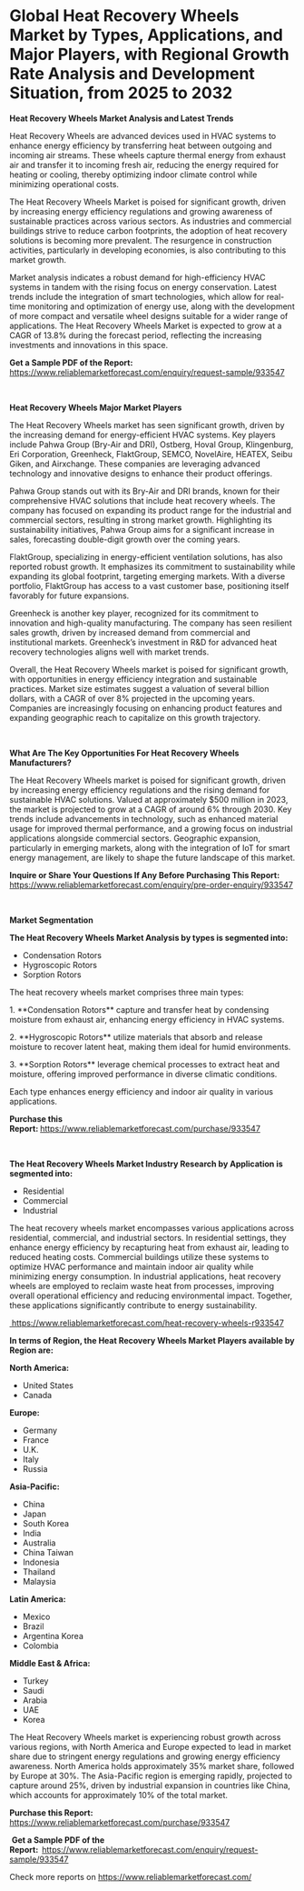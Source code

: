 <p><h1>Global Heat Recovery Wheels Market by Types, Applications, and Major Players, with Regional Growth Rate Analysis and Development Situation, from 2025 to 2032</h1></p><p><strong>Heat Recovery Wheels Market Analysis and Latest Trends</strong></p>
<p><p>Heat Recovery Wheels are advanced devices used in HVAC systems to enhance energy efficiency by transferring heat between outgoing and incoming air streams. These wheels capture thermal energy from exhaust air and transfer it to incoming fresh air, reducing the energy required for heating or cooling, thereby optimizing indoor climate control while minimizing operational costs.</p><p>The Heat Recovery Wheels Market is poised for significant growth, driven by increasing energy efficiency regulations and growing awareness of sustainable practices across various sectors. As industries and commercial buildings strive to reduce carbon footprints, the adoption of heat recovery solutions is becoming more prevalent. The resurgence in construction activities, particularly in developing economies, is also contributing to this market growth.</p><p>Market analysis indicates a robust demand for high-efficiency HVAC systems in tandem with the rising focus on energy conservation. Latest trends include the integration of smart technologies, which allow for real-time monitoring and optimization of energy use, along with the development of more compact and versatile wheel designs suitable for a wider range of applications. The Heat Recovery Wheels Market is expected to grow at a CAGR of 13.8% during the forecast period, reflecting the increasing investments and innovations in this space.</p></p>
<p><strong>Get a Sample PDF of the Report:&nbsp;</strong> <a href="https://www.reliablemarketforecast.com/enquiry/request-sample/933547?utm_campaign=2294&utm_medium=2&utm_source=Github&utm_content=ia&utm_term=11042025&utm_id=heat-recovery-wheels">https://www.reliablemarketforecast.com/enquiry/request-sample/933547</a></p>
<p>&nbsp;</p>
<p><strong>Heat Recovery Wheels Major Market Players</strong></p>
<p><p>The Heat Recovery Wheels market has seen significant growth, driven by the increasing demand for energy-efficient HVAC systems. Key players include Pahwa Group (Bry-Air and DRI), Ostberg, Hoval Group, Klingenburg, Eri Corporation, Greenheck, FlaktGroup, SEMCO, NovelAire, HEATEX, Seibu Giken, and Airxchange. These companies are leveraging advanced technology and innovative designs to enhance their product offerings.</p><p>Pahwa Group stands out with its Bry-Air and DRI brands, known for their comprehensive HVAC solutions that include heat recovery wheels. The company has focused on expanding its product range for the industrial and commercial sectors, resulting in strong market growth. Highlighting its sustainability initiatives, Pahwa Group aims for a significant increase in sales, forecasting double-digit growth over the coming years.</p><p>FlaktGroup, specializing in energy-efficient ventilation solutions, has also reported robust growth. It emphasizes its commitment to sustainability while expanding its global footprint, targeting emerging markets. With a diverse portfolio, FlaktGroup has access to a vast customer base, positioning itself favorably for future expansions.</p><p>Greenheck is another key player, recognized for its commitment to innovation and high-quality manufacturing. The company has seen resilient sales growth, driven by increased demand from commercial and institutional markets. Greenheck’s investment in R&D for advanced heat recovery technologies aligns well with market trends.</p><p>Overall, the Heat Recovery Wheels market is poised for significant growth, with opportunities in energy efficiency integration and sustainable practices. Market size estimates suggest a valuation of several billion dollars, with a CAGR of over 8% projected in the upcoming years. Companies are increasingly focusing on enhancing product features and expanding geographic reach to capitalize on this growth trajectory.</p></p>
<p>&nbsp;</p>
<p><strong>What Are The Key Opportunities For Heat Recovery Wheels Manufacturers?</strong></p>
<p><p>The Heat Recovery Wheels market is poised for significant growth, driven by increasing energy efficiency regulations and the rising demand for sustainable HVAC solutions. Valued at approximately $500 million in 2023, the market is projected to grow at a CAGR of around 6% through 2030. Key trends include advancements in technology, such as enhanced material usage for improved thermal performance, and a growing focus on industrial applications alongside commercial sectors. Geographic expansion, particularly in emerging markets, along with the integration of IoT for smart energy management, are likely to shape the future landscape of this market.</p></p>
<p><strong>Inquire or Share Your Questions If Any Before Purchasing This Report:</strong> <a href="https://www.reliablemarketforecast.com/enquiry/pre-order-enquiry/933547?utm_campaign=2294&utm_medium=2&utm_source=Github&utm_content=ia&utm_term=11042025&utm_id=heat-recovery-wheels">https://www.reliablemarketforecast.com/enquiry/pre-order-enquiry/933547</a></p>
<p>&nbsp;</p>
<p><strong>Market Segmentation</strong></p>
<p><strong>The Heat Recovery Wheels Market Analysis by types is segmented into:</strong></p>
<p><ul><li>Condensation Rotors</li><li>Hygroscopic Rotors</li><li>Sorption Rotors</li></ul></p>
<p><p>The heat recovery wheels market comprises three main types: </p><p>1. **Condensation Rotors** capture and transfer heat by condensing moisture from exhaust air, enhancing energy efficiency in HVAC systems. </p><p>2. **Hygroscopic Rotors** utilize materials that absorb and release moisture to recover latent heat, making them ideal for humid environments.</p><p>3. **Sorption Rotors** leverage chemical processes to extract heat and moisture, offering improved performance in diverse climatic conditions. </p><p>Each type enhances energy efficiency and indoor air quality in various applications.</p></p>
<p><strong>Purchase this Report:&nbsp;</strong><a href="https://www.reliablemarketforecast.com/purchase/933547?utm_campaign=2294&utm_medium=2&utm_source=Github&utm_content=ia&utm_term=11042025&utm_id=heat-recovery-wheels">https://www.reliablemarketforecast.com/purchase/933547</a></p>
<p>&nbsp;</p>
<p><strong>The Heat Recovery Wheels Market Industry Research by Application is segmented into:</strong></p>
<p><ul><li>Residential</li><li>Commercial</li><li>Industrial</li></ul></p>
<p><p>The heat recovery wheels market encompasses various applications across residential, commercial, and industrial sectors. In residential settings, they enhance energy efficiency by recapturing heat from exhaust air, leading to reduced heating costs. Commercial buildings utilize these systems to optimize HVAC performance and maintain indoor air quality while minimizing energy consumption. In industrial applications, heat recovery wheels are employed to reclaim waste heat from processes, improving overall operational efficiency and reducing environmental impact. Together, these applications significantly contribute to energy sustainability.</p></p>
<p><a href="https://www.reliablemarketforecast.com/heat-recovery-wheels-r933547?utm_campaign=2294&utm_medium=2&utm_source=Github&utm_content=ia&utm_term=11042025&utm_id=heat-recovery-wheels">&nbsp;https://www.reliablemarketforecast.com/heat-recovery-wheels-r933547</a></p>
<p><strong>In terms of Region, the Heat Recovery Wheels Market Players available by Region are:</strong></p>
<p>
    <p> <strong> North America: </strong>
        <ul>
            <li>United States</li>
            <li>Canada</li>
        </ul>
        </p> 
    <p> <strong> Europe: </strong>
        <ul>
            <li>Germany</li>
            <li>France</li>
            <li>U.K.</li>
            <li>Italy</li>
            <li>Russia</li>
        </ul>
        </p> 
    <p> <strong> Asia-Pacific: </strong>
        <ul>
            <li>China</li>
            <li>Japan</li>
            <li>South Korea</li>
            <li>India</li>
            <li>Australia</li>
            <li>China Taiwan</li>
            <li>Indonesia</li>
            <li>Thailand</li>
            <li>Malaysia</li>
        </ul>
        </p> 
    <p> <strong> Latin America: </strong>
        <ul>
            <li>Mexico</li>
            <li>Brazil</li>
            <li>Argentina Korea</li>
            <li>Colombia</li>
        </ul>
        </p> 
    <p> <strong> Middle East & Africa: </strong>
        <ul>
            <li>Turkey</li>
            <li>Saudi</li>
            <li>Arabia</li>
            <li>UAE</li>
            <li>Korea</li>
        </ul>
    </p>
    </p>
<p><p>The Heat Recovery Wheels market is experiencing robust growth across various regions, with North America and Europe expected to lead in market share due to stringent energy regulations and growing energy efficiency awareness. North America holds approximately 35% market share, followed by Europe at 30%. The Asia-Pacific region is emerging rapidly, projected to capture around 25%, driven by industrial expansion in countries like China, which accounts for approximately 10% of the total market.</p></p>
<p><strong>Purchase this Report: </strong><a href="https://www.reliablemarketforecast.com/purchase/933547?utm_campaign=2294&utm_medium=2&utm_source=Github&utm_content=ia&utm_term=11042025&utm_id=heat-recovery-wheels">https://www.reliablemarketforecast.com/purchase/933547</a></p>
<p>&nbsp;<strong>Get a Sample PDF of the Report:&nbsp;&nbsp;</strong><a href="https://www.reliablemarketforecast.com/enquiry/request-sample/933547?utm_campaign=2294&utm_medium=2&utm_source=Github&utm_content=ia&utm_term=11042025&utm_id=heat-recovery-wheels">https://www.reliablemarketforecast.com/enquiry/request-sample/933547</a></p>
<p><strong></strong></p>
<p>Check more reports on <a href="https://www.reliablemarketforecast.com/?utm_campaign=2294&utm_medium=2&utm_source=Github&utm_content=ia&utm_term=11042025&utm_id=heat-recovery-wheels">https://www.reliablemarketforecast.com/</a></p>
